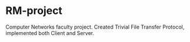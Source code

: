 # RM-project
Computer Networks faculty project. Created Trivial File Transfer Protocol, implemented both Client and Server.
